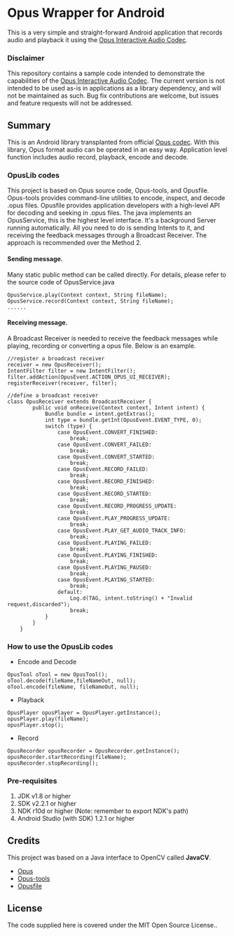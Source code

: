 # Opus Wrapper for Android
This is a very simple and straight-forward Android application that records audio and playback it using the [Opus Interactive Audio Codec][1].

### Disclaimer

This repository contains a sample code intended to demonstrate the capabilities of the [Opus Interactive Audio Codec][1]. The current version is not intended to be used as-is in applications as a library dependency, and will not be maintained as such. Bug fix contributions are welcome, but issues and feature requests will not be addressed.

## Summary

This is an Android library transplanted from official [Opus codec][1]. With this library, Opus format audio can be operated in an easy way. Application level function includes audio record, playback, encode and decode.

### OpusLib codes

This project is based on Opus source code, Opus-tools, and Opusfile. Opus-tools provides command-line utilities to encode, inspect, and decode .opus files. Opusfile provides application developers with a high-level API for decoding and seeking in .opus files.
The java implements an OpusService, this is the highest level interface. It's a background Server running automatically. All you need to do is sending Intents to it, and receiving the feedback messages through a Broadcast Receiver. The approach is recommended over the Method 2.

#### Sending message.

Many static public method can be called directly. For details, please refer to the source code of OpusService.java
```
OpusService.play(Context context, String fileName);
OpusService.record(Context context, String fileName);
......
```
#### Receiving message.

A Broadcast Receiver is needed to receive the feedback messages while playing, recording or converting a opus file. Below is an example.

```
//register a broadcast receiver
receiver = new OpusReceiver();
IntentFilter filter = new IntentFilter();
filter.addAction(OpusEvent.ACTION_OPUS_UI_RECEIVER);
registerReceiver(receiver, filter);

//define a broadcast receiver
class OpusReceiver extends BroadcastReceiver {
        public void onReceive(Context context, Intent intent) {
            Bundle bundle = intent.getExtras();
            int type = bundle.getInt(OpusEvent.EVENT_TYPE, 0);
            switch (type) {
                case OpusEvent.CONVERT_FINISHED:
                    break;
                case OpusEvent.CONVERT_FAILED:
                    break;
                case OpusEvent.CONVERT_STARTED:
                    break;
                case OpusEvent.RECORD_FAILED:
                    break;
                case OpusEvent.RECORD_FINISHED:
                    break;
                case OpusEvent.RECORD_STARTED:
                    break;
                case OpusEvent.RECORD_PROGRESS_UPDATE:
                    break;
                case OpusEvent.PLAY_PROGRESS_UPDATE:
                    break;
                case OpusEvent.PLAY_GET_AUDIO_TRACK_INFO:
                    break;
                case OpusEvent.PLAYING_FAILED:
                    break;
                case OpusEvent.PLAYING_FINISHED:
                    break;
                case OpusEvent.PLAYING_PAUSED:
                    break;
                case OpusEvent.PLAYING_STARTED:
                    break;
                default:
                    Log.d(TAG, intent.toString() + "Invalid request,discarded");
                    break;
            }
        }
    }
```


### How to use the OpusLib codes
- Encode and Decode
```
OpusTool oTool = new OpusTool();
oTool.decode(fileName,fileNameOut, null);
oTool.encode(fileName, fileNameOut, null);
```
- Playback
```
OpusPlayer opusPlayer = OpusPlayer.getInstance();
opusPlayer.play(fileName);
opusPlayer.stop();
```
- Record
```
OpusRecorder opusRecorder = OpusRecorder.getInstance();
opusRecorder.startRecording(fileName);
opusRecorder.stopRecording();
```

### Pre-requisites

1.	JDK v1.8 or higher  
2.	SDK v2.2.1 or higher  
3.	NDK  r10d or higher (Note: remember to export NDK's path) 
4.	Android Studio (with SDK) 1.2.1 or higher

## Credits

This project was based on a Java interface to OpenCV called **JavaCV**.

- [Opus][2]
- [Opus-tools][3]
- [Opusfile][4]


## License

The code supplied here is covered under the MIT Open Source License..

[1]: https://opus-codec.org
[2]: git://git.opus-codec.org/opus.git
[3]: git://git.xiph.org/opus-tools.git
[4]: git://git.xiph.org/opusfile.git



